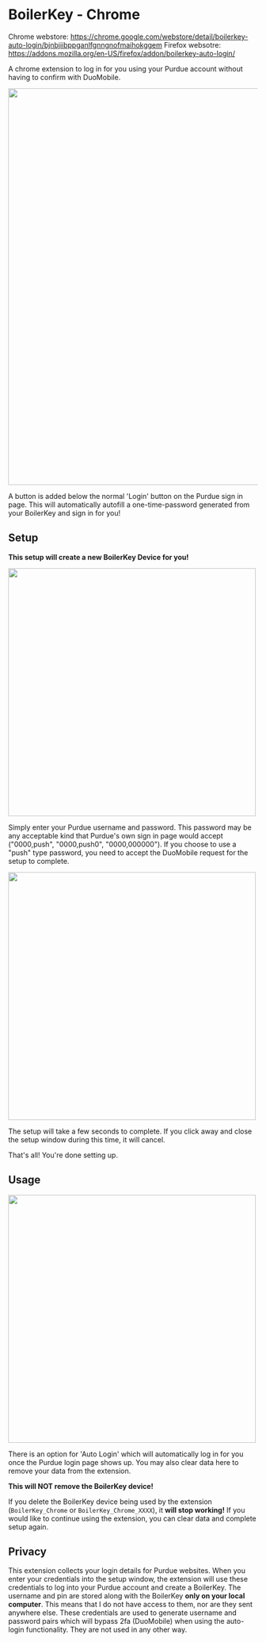 # BoilerKey - Chrome

Chrome webstore: https://chrome.google.com/webstore/detail/boilerkey-auto-login/bjnbjiibppganlfgnngnofmaihokggem
Firefox websotre: https://addons.mozilla.org/en-US/firefox/addon/boilerkey-auto-login/

A chrome extension to log in for you using your Purdue account without having to confirm with DuoMobile.


<img src="https://imgur.com/Ztea55n.png" width="800">

A button is added below the normal 'Login' button on the Purdue sign in page. This will automatically autofill a one-time-password generated from your BoilerKey and sign in for you!

## Setup
**This setup will create a new BoilerKey Device for you!**

<img src="https://imgur.com/k9lv3Ik.png" width="500">

Simply enter your Purdue username and password.
This password may be any acceptable kind that Purdue's own sign in page would accept ("0000,push", "0000,push0", "0000,000000").
If you choose to use a "push" type password, you need to accept the DuoMobile request for the setup to complete.

<img src="https://imgur.com/rnnlwDb.png" width="500">

The setup will take a few seconds to complete. If you click away and close the setup window during this time, it will cancel.

That's all! You're done setting up.

## Usage
<img src="https://imgur.com/xImZmiF.png" width="500">

There is an option for 'Auto Login' which will automatically log in for you once the Purdue login page shows up.
You may also clear data here to remove your data from the extension.

**This will NOT remove the BoilerKey device!**

If you delete the BoilerKey device being used by the extension (`BoilerKey_Chrome` or `BoilerKey_Chrome_XXXX`), it **will stop working!** If you would like to continue using the extension, you can clear data and complete setup again.

## Privacy
This extension collects your login details for Purdue websites. When you enter your credentials into the setup window, the extension will use these credentials to log into your Purdue account and create a BoilerKey. The username and pin are stored along with the BoilerKey **only on your local computer**. This means that I do not have access to them, nor are they sent anywhere else. These credentials are used to generate username and password pairs which will bypass 2fa (DuoMobile) when using the auto-login functionality. They are not used in any other way.
